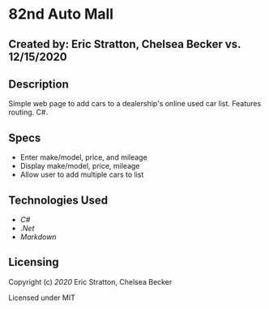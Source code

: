 # 82nd Auto Mall

## Created by: Eric Stratton, Chelsea Becker vs. 12/15/2020

## Description

Simple web page to add cars to a dealership's online used car list. Features routing. C#.

## Specs

- Enter make/model, price, and mileage
- Display make/model, price, mileage
- Allow user to add multiple cars to list


## Technologies Used

- _C#_
- _.Net_
- _Markdown_

## Licensing

Copyright (c) _2020_ Eric Stratton, Chelsea Becker

Licensed under MIT 